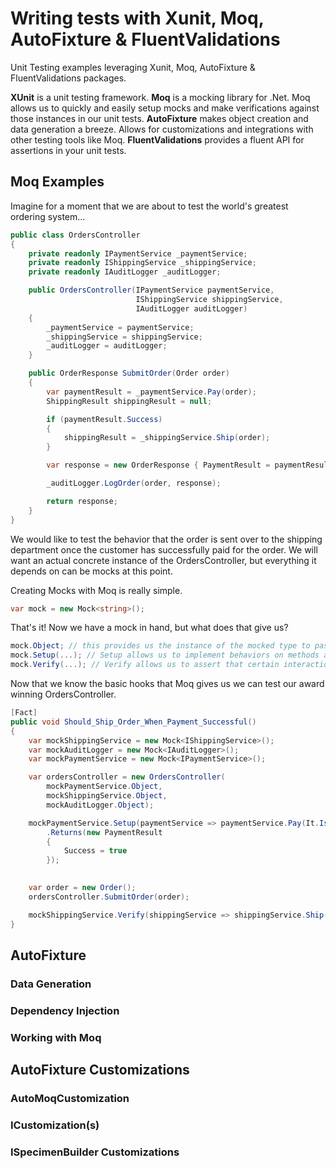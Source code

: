 # Writing tests with Xunit, Moq, AutoFixture & FluentValidations
Unit Testing examples leveraging Xunit, Moq, AutoFixture & FluentValidations packages.

**XUnit** is a unit testing framework.
**Moq** is a mocking library for .Net. Moq allows us to quickly and easily setup mocks and make verifications against those instances in our unit tests. 
**AutoFixture** makes object creation and data generation a breeze. Allows for customizations and integrations with other testing tools like Moq.
**FluentValidations** provides a fluent API for assertions in  your unit tests.

## Moq Examples

Imagine for a moment that we are about to test the world's greatest ordering system...
```csharp
public class OrdersController
{
    private readonly IPaymentService _paymentService;
    private readonly IShippingService _shippingService;
    private readonly IAuditLogger _auditLogger;

    public OrdersController(IPaymentService paymentService, 
                            IShippingService shippingService, 
                            IAuditLogger auditLogger)
    {
        _paymentService = paymentService;
        _shippingService = shippingService;
        _auditLogger = auditLogger;
    }

    public OrderResponse SubmitOrder(Order order)
    {
        var paymentResult = _paymentService.Pay(order);
        ShippingResult shippingResult = null;

        if (paymentResult.Success)
        {
            shippingResult = _shippingService.Ship(order);
        }

        var response = new OrderResponse { PaymentResult = paymentResult, ShippingResult = shippingResult };

        _auditLogger.LogOrder(order, response);

        return response;
    }
}
```

We would like to test the behavior that the order is sent over to the shipping department once the customer has successfully paid for the order. We will want an actual concrete instance of the OrdersController, but everything it depends on can be mocks at this point.

Creating Mocks with Moq is really simple.
```csharp
var mock = new Mock<string>();
```
That's it! Now we have a mock in hand, but what does that give us?
```csharp
mock.Object; // this provides us the instance of the mocked type to pass around and interact with
mock.Setup(...); // Setup allows us to implement behaviors on methods and properties of the mock
mock.Verify(...); // Verify allows us to assert that certain interactions with the mock instance occurred. 
```

Now that we know the basic hooks that Moq gives us we can test our award winning OrdersController.
```csharp 
[Fact]
public void Should_Ship_Order_When_Payment_Successful()
{
    var mockShippingService = new Mock<IShippingService>();
    var mockAuditLogger = new Mock<IAuditLogger>();
    var mockPaymentService = new Mock<IPaymentService>();

    var ordersController = new OrdersController(
        mockPaymentService.Object,
        mockShippingService.Object,
        mockAuditLogger.Object);

    mockPaymentService.Setup(paymentService => paymentService.Pay(It.IsAny<Order>()))
        .Returns(new PaymentResult 
        {
            Success = true 
        });

    
    var order = new Order();
    ordersController.SubmitOrder(order);

    mockShippingService.Verify(shippingService => shippingService.Ship(It.IsAny<Order>()), Times.Once);
}
```


## AutoFixture

### Data Generation

### Dependency Injection 

### Working with Moq

## AutoFixture Customizations

### AutoMoqCustomization

### ICustomization(s)

### ISpecimenBuilder Customizations

